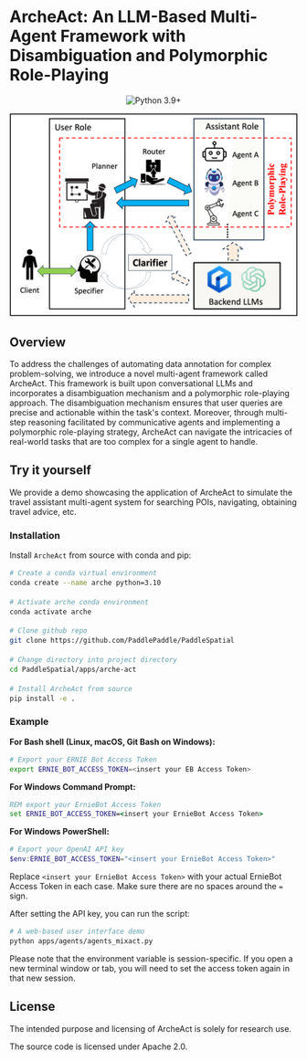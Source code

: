 

# ArcheAct: An LLM-Based Multi-Agent Framework with Disambiguation and Polymorphic Role-Playing

<div align="center">

  <a>![Python 3.9+](https://img.shields.io/badge/Python-3.9%2B-brightgreen.svg)</a>
</div>

<p align="center">
  <img src='misc/archeact_framework.png' width=800>
</p>

## Overview

To address the challenges of automating data annotation for complex problem-solving, we introduce a novel multi-agent framework called ArcheAct. 
This framework is built upon conversational LLMs and incorporates a disambiguation mechanism and a polymorphic role-playing approach. 
The disambiguation mechanism ensures that user queries are precise and actionable within the task's context. 
Moreover, through multi-step reasoning facilitated by communicative agents and implementing a polymorphic role-playing strategy, ArcheAct can navigate the intricacies of real-world tasks that are too complex for a single agent to handle. 

## Try it yourself
We provide a demo showcasing the application of ArcheAct to simulate the travel assistant multi-agent system for searching POIs, navigating, obtaining travel advice, etc.



### Installation


Install `ArcheAct` from source with conda and pip: 

```sh
# Create a conda virtual environment
conda create --name arche python=3.10

# Activate arche conda environment
conda activate arche

# Clone github repo
git clone https://github.com/PaddlePaddle/PaddleSpatial

# Change directory into project directory
cd PaddleSpatial/apps/arche-act

# Install ArcheAct from source
pip install -e .
```

### Example


**For Bash shell (Linux, macOS, Git Bash on Windows):**

```bash
# Export your ERNIE Bot Access Token
export ERNIE_BOT_ACCESS_TOKEN=<insert your EB Access Token>
```

**For Windows Command Prompt:**

```cmd
REM export your ErnieBot Access Token
set ERNIE_BOT_ACCESS_TOKEN=<insert your ErnieBot Access Token>
```

**For Windows PowerShell:**

```powershell
# Export your OpenAI API key
$env:ERNIE_BOT_ACCESS_TOKEN="<insert your ErnieBot Access Token>"
```

Replace `<insert your ErnieBot Access Token>` with your actual ErnieBot Access Token in each case. 
Make sure there are no spaces around the `=` sign.

After setting the API key, you can run the script:

```bash
# A web-based user interface demo
python apps/agents/agents_mixact.py
```

Please note that the environment variable is session-specific. 
If you open a new terminal window or tab, you will need to set the access token again in that new session.



## License

The intended purpose and licensing of ArcheAct is solely for research use.

The source code is licensed under Apache 2.0.

